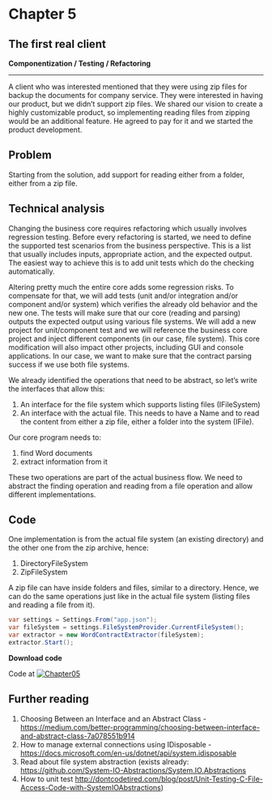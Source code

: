 # Chapter 5
## The first real client
**Componentization / Testing / Refactoring**

-----
A client who was interested mentioned that they were using zip files for backup the documents for company service. They were interested in having our product, but we didn’t support zip files. We shared our vision to create a highly customizable product, so implementing reading files from zipping would be an additional feature. He agreed to pay for it and we started the product development.

## Problem
Starting from the solution, add support for reading either from a folder, either from a zip file.

## Technical analysis
Changing the business core requires refactoring which usually involves regression testing. Before every refactoring is started, we need to define the supported test scenarios from the business perspective. This is a list that usually includes inputs, appropriate action, and the expected output. The easiest way to achieve this is to add unit tests which do the checking automatically. 

Altering pretty much the entire core adds some regression risks. To compensate for that, we will add tests (unit and/or integration and/or component and/or system) which verifies the already old behavior and the new one. The tests will make sure that our core (reading and parsing) outputs the expected output using various file systems. We will add a new project for unit/component test and we will reference the business core project and inject different components (in our case, file system).
This core modification will also impact other projects, including GUI and console applications.
In our case, we want to make sure that the contract parsing success if we use both file systems.

We already identified the operations that need to be abstract, so let’s write the interfaces that allow this:
1. An interface for the file system which supports listing files (IFileSystem)
2. An interface with the actual file. This needs to have a Name and to read the content from either a zip file, either a folder into the system (IFile).
   
Our core program needs to:

1. find Word documents
2. extract information from it

These two operations are part of the actual business flow. We need to abstract the finding operation and reading from a file operation and allow different implementations.

## Code
One implementation is from the actual file system (an existing directory) and the other one from the zip archive, hence:
1. DirectoryFileSystem
2. ZipFileSystem
 
A zip file can have inside folders and files, similar to a directory. Hence, we can do the same operations just like in the actual file system (listing files and reading a file from it). 
```csharp
var settings = Settings.From("app.json");
var fileSystem = settings.FileSystemProvider.CurrentFileSystem();
var extractor = new WordContractExtractor(fileSystem);
extractor.Start();
```

**Download code**

Code at [![Chapter05](https://ignatandrei.github.io/console_to_saas/Chapter05.svg)](https://ignatandrei.github.io/console_to_saas/sources/Chapter05.zip)

## Further reading

1. Choosing Between an Interface and an Abstract Class - https://medium.com/better-programming/choosing-between-interface-and-abstract-class-7a078551b914
2. How to manage external connections using IDisposable - https://docs.microsoft.com/en-us/dotnet/api/system.idisposable
3. Read about file system abstraction (exists already:  https://github.com/System-IO-Abstractions/System.IO.Abstractions
4. How to unit test  http://dontcodetired.com/blog/post/Unit-Testing-C-File-Access-Code-with-SystemIOAbstractions) 




<!-- 5. How to Serialize interfaces to restore classes
6. Unit Test vs Integration Test vs Component Test vs System Test vs Load Test
7. ArrangeActAssert vs GivenWhenThen
- Unit Testing and the Arrange, Act, and Assert (AAA) Pattern - https://medium.com/@pjbgf/title-testing-code-ocd-and-the-aaa-pattern-df453975ab80
- GivenWhenThen - https://martinfowler.com/bliki/GivenWhenThen.html

7. Mock vs Fakes vs Stubs: https://martinfowler.com/articles/mocksArentStubs.html -->


